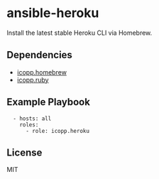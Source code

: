# ansible-heroku

Install the latest stable Heroku CLI via Homebrew.

## Dependencies

* [icopp.homebrew](https://github.com/icopp/ansible-homebrew)
* [icopp.ruby](https://github.com/icopp/ansible-ruby)

## Example Playbook

```
  - hosts: all
    roles:
      - role: icopp.heroku
```

## License

MIT
